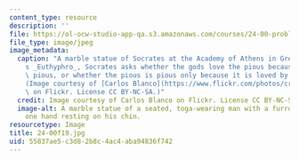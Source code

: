 ```yaml
---
content_type: resource
description: ''
file: https://ol-ocw-studio-app-qa.s3.amazonaws.com/courses/24-00-problems-of-philosophy-fall-2019/55837ae5c3d82b8c4ac4aba94836f742_24-00f19.jpg
file_type: image/jpeg
image_metadata:
  caption: "A marble statue of Socrates at the Academy of Athens in Greece. In Plato\u2019\
    s _Euthyphro_, Socrates asks whether the gods love the pious because it is the\
    \ pious, or whether the pious is pious only because it is loved by the gods.\_\
    (Image courtesy of [Carlos Blanco](https://www.flickr.com/photos/crlsblnc/5873886951/in/photolist-9X4cWX-fwmvkW-f6mPq-2vc9u7-6SzrgR-2v7Lo2-22XTimJ-7HYqME-2v7Lzt-4PthJM-Vu2eYJ-LBrGDf-haxGLa-2vc8Nh-2vc9LW-2v7Mac-4Ptpx2-eyzGR6-rpCKr-4PtdP2-4PxvBG-AwcawS-6CeZGL-5nn8PW-4PxEYJ-4PxodW-4PxCzE-4PtbDZ-4PxBmb-4PxzHf-e5Wb4R-e62P6j-8V2gw1-6CaPsK-4FbVDn-pYRc6-mM3BT-L2KrV-2aD6wVR-64KHmu-gBYqgD-4PxGc3-e8dRSB-8a6xc-zKMK-DzT2b-o2TEtS-8a6xs-PDdWj-2Z8X4F)\
    \ on Flickr. License CC BY-NC-SA.)"
  credit: Image courtesy of Carlos Blanco on Flickr. License CC BY-NC-SA.
  image-alt: A marble statue of a seated, toga-wearing man with a furrowed brow and
    one hand resting on his chin.
resourcetype: Image
title: 24-00f19.jpg
uid: 55837ae5-c3d8-2b8c-4ac4-aba94836f742
---
```

